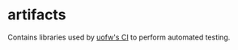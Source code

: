 # artifacts

Contains libraries used by [uofw's CI](https://github.com/uofw/uofw/blob/master/.github/workflows/main.yml) to perform automated testing.
